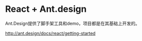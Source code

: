 # React + Ant.design

Ant.Design提供了脚手架工具和demo，项目都是在其基础上开发的。

http://ant.design/docs/react/getting-started

